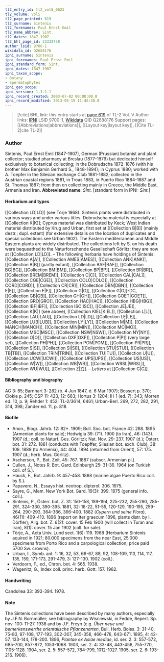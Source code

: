 ```yaml
---
tl2_entry_id: tl2_vol5_0623
tl2_volume: vol5
tl2_page_printed: 619
tl2_surname: Sintenis
tl2_forenames: Paul Ernst Emil
tl2_name_abbrev: Sint.
tl2_dates: 1847-1907
tl2_bhl_page_id: 33333758
author_lsid: 9700-1
wikidata_id: Q2688176
ipni_surname: Sintenis
ipni_forenames: Paul Ernst Emil
ipni_standard_form: Sint.
ipni_dates: 1847-1907
ipni_taxon_scope: 
- Botany
- Spermatophytes
ipni_geo_scope: 
ipni_version: 1.1.1.1
ipni_record_created: 2003-07-02 00:00:00.0
ipni_record_modified: 2013-05-15 11:48:38.0
---
```


> [!cite] BHL link: this entry starts at [page 619](https://www.biodiversitylibrary.org/page/33333758) of TL-2 Vol. V
> Author links: [IPNI](https://www.ipni.org/a/9700-1) LSID 9700-1, [Wikidata](https://www.wikidata.org/wiki/Q2688176) QID Q2688176
> Support pages: [[Abbreviations|abbreviations]], [[Layout key|layout key]], [[Cite TL-2|cite TL-2]]

### Author

Sintenis, Paul Ernst Emil (1847-1907), German (Prussian) botanist and plant collector; studied pharmacy at Breslau (1877-1879) but dedicated himself exclusively to botanical collecting; in the Dobrudscha 1872-1876 (with his brother Max Benjamin Gerhard S., 1848-1894); in Cyprus 1880; worked with A. Toepfer in the Silesian exchange Club 1881-1882; collected in the Austrian coastal regions 1881, in Troas 1883, in Puerto Rico 1884-1887 and St. Thomas 1887; from then on collecting mainly in Greece, the Middle East, Armenia and Iran. 
**Abbreviated name**: *Sint.* \[standard form in IPNI: *Sint.*\]

#### Herbarium and types

[[Collection LD|LD]] (see Törje 1968). Sintenis plants were distributed in various ways and under various titles. Dobrudscha material is especially at [[Collection K|K]]; Cyprus material was distributed by Keck; West Indian material distributed by Krug and Urban, first set at [[Collection B|B]] (mainly destr.; dupl. extant) (for extensive details on the location of duplicates and special collections see Urban 1902). The Eastern mediterranean and Middle Eastern plants are widely distributed. The collections left by S. on his death were bequeathed to the Naturforschende Gesellschaft Görlitz; they are now at [[Collection LD|LD]]. – The following herbaria have holdings of Sintenis: [[Collection A|A]], [[Collection AMES|AMES]], [[Collection ANK|ANK]], [[Collection B|B]] (partly extant), [[Collection BAF|BAF]], [[Collection BG|BG]], [[Collection BM|BM]], [[Collection BP|BP]], [[Collection BR|BR]], [[Collection BREM|BREM]], [[Collection C|C]], [[Collection CAL|CAL]], [[Collection CGE|CGE]], [[Collection COLO|COLO]], [[Collection CORD|CORD]], [[Collection CR|CR]], [[Collection DBN|DBN]], [[Collection E|E]], [[Collection F|F]], [[Collection G|G]], [[Collection G|G]]-DC, [[Collection GB|GB]], [[Collection GH|GH]], [[Collection GOET|GOET]], [[Collection GRO|GRO]], [[Collection HAC|HAC]], [[Collection HBG|HBG]], [[Collection IBF|IBF]], [[Collection ISC|ISC]], [[Collection JE|JE]], [[Collection K|K]] (see above), [[Collection KIEL|KIEL]], [[Collection L|L]], [[Collection LAU|LAU]], [[Collection LD|LD]], [[Collection LE|LE]], [[Collection LUB|LUB]], [[Collection LY|LY]], [[Collection M|M]], [[Collection MANCH|MANCH]], [[Collection MIN|MIN]], [[Collection MO|MO]], [[Collection MSC|MSC]], [[Collection NSW|NSW]], [[Collection NY|NY]], [[Collection O|O]], [[Collection OXF|OXF]], [[Collection P|P]] (very large set), [[Collection PH|PH]], [[Collection POM|POM]], [[Collection PR|PR]], [[Collection S|S]], [[Collection SI|SI]], [[Collection STU|STU]], [[Collection TB|TB]], [[Collection TRIN|TRIN]], [[Collection TU|TU]], [[Collection U|U]], [[Collection UCWI|UCWI]], [[Collection UPS|UPS]], [[Collection US|US]], [[Collection W|W]], [[Collection WB|WB]], [[Collection WRSL|WRSL]], [[Collection WU|WU]], [[Collection Z|Z]]. –
*Letters* at [[Collection G|G]].

#### Bibliography and biography

AG 3: 85; Barnhart 3: 282 (b. 4 Jun 1847, d. 6 Mar 1907); Bossert p. 370; Clokie p. 245; CSP 11: 423, 12: 683; Hortus 3: 1204; IH 1 (ed. 7): 343; Morren ed. 10, p. 9; Rehder 1: 452; TL-2/3614, 6461; Urban-Berl. 269, 272, 282, 291, 314, 398; Zander ed. 11, p. 818.

#### Biofile

- Anon., Biogr. Jahrb. 12: 82\*. 1909; Bull. Soc. bot. France 42: 288. 1895 (Armenian plants for sale); Hedwigia 39: (71). 1900 (to Iran), 46: (143). 1907 (d.; coll. to Naturf. Ges. Görlitz); Nat. Nov. 29: 237. 1907 (d.); Österr. bot. 31: 272. 1881 (conducts with Toepffer, Silesian bot. exch. Club), 38: 109. 1888 (to Armenia), 44: 404. 1894 (returned from Orient), 57: 175. 1907 (d.; herb. Mus. Görlitz).
- Ascherson, P., Bot. Zeit. 45: 767. 1887 (subscr. Armenian pl.).
- Cullen, J., Notes R. Bot. Gard. Edinburgh 25: 31-39. 1964 (on Turkish coll. of S.).
- Hauck, F., Bot. Jahrb. 9: 457-458. 1888 (marine algae Puerto Rico coll. by S.).
- Papavero, N., Essays hist. neotrop. dipterol. 306. 1975.
- Sayre, G., Mem. New York Bot. Gard. 19(3): 399. 1975 (general info. coll.).
- Sintenis, P., Österr. bot. Z. 31: 150-158, 189-194, 225-232, 255-260, 285-291, 324-330, 390-395. 1881, 32: 18-22, 51-55, 120-129, 190-195, 259-264, 290-293, 364-366, 396-400. 1882 (*Cypern und seine Flora*), 46(11): 409-410. 1896 (report on Iter graecum 1896, plants distr. by I. Dörfler); Allg. bot. Z. 6(2): cover. 15 Feb 1900 (will collect in Turan and Iran), 8(1): cover. 15 Jan 1902 (coll. for sale).
- Törje, A., Acta Univ. Lund sect. 1(6): 119. 1968 (Herbarium Sintenis aquired in 1921; 80.000 specimens from the near East, 25.000 specimens from Porto Rico and a carpological collection; price paid 5700 Sw. crowns).
- Urban, I., Symb. ant. 1: 16, 32, 53, 66-67, 88, 92, 108-109, 113, 114, 117, 135, 159, 171-173, 291-479, 3: 127-130. 1902 (coll.).
- Verdoorn, F., ed., Chron. bot. 4: 565. 1938.
- Wagenitz, G., Index coll. princ. herb. Gott. 157. 1982.

#### Handwriting

Candollea 33: 393-394. 1978.

#### Note

The Sintenis collections have been described by many authors, especially by J.F.N. Bornmüller; see bibliography by Wisniewski, *in* Fedde, Repert. Sp. nov. 100: 11-27. 1938 and by J.F. Freyn (e.g. *Über neue und bemerkenswerthe orientalische Pflanzenarten*, Bull. Herb. Boiss. 3: 31-40, 75-83, 97-108, 177-193, 302-307, 345-358, 466-478, 643-671. 1895, 4: 42-57, 133-144, 178-200. 1896, *Plantae ex Asiae mediae*, id. ser. 2. 3: 557-572, 685-700, 857-872, 1053-1068. 1903, ser. 2. 4: 33-48, 443-458, 755-770, 1105-1128. 1904, ser.
2. 5: 557-572, 784-799, 1012-1027. 1905, ser. 2. 6: 193-216. 1906).

